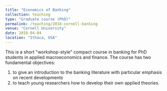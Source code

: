 ```yaml
---
title: "Economics of Banking"
collection: teaching
type: "Graduate course (PhD)"
permalink: /teaching/2018-cornell-banking
venue: "Cornell University"
date: 2018-04-04
location: "Ithaca, USA"
---
```


This is a short "workshop-style" compact course in banking for PhD students in applied macroeconomics and finance. The course has two fundamental objectives:
1. to give an introduction to the banking literature with particular emphasis on recent developments
2. to teach young researchers how to develop their own applied theories. 

